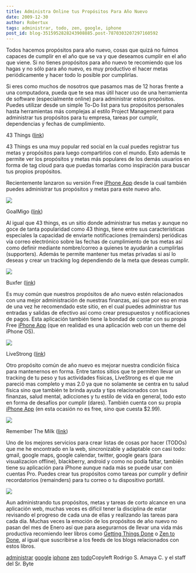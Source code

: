 ```yaml
---
title: Administra Online tus Propósitos Para Año Nuevo
date: 2009-12-30
author: Robertux
tags: administrar, todo, zen, google, iphone
post_id: blog-3515952828243908885.post-7870303207297160592
---
```


Todos hacemos propósitos para año nuevo, cosas que quizá no fuimos capaces
      de cumplir en el año que se va y que deseamos cumplir en el año que viene. Si no tienes
      propósitos para año nuevo te recomiendo que los hagas y no sólo para año nuevo, es muy
      productivo el hacer metas periódicamente y hacer todo lo posible por cumplirlas.

Si eres como muchos de nosotros que pasamos mas de 12 horas frente a una
      computadora, pueda que te sea mas útil hacer uso de una herramienta de software (especialmente
      online) para administrar estos propósitos. Puedes utilizar desde un simple To-Do list para tus
      propósitos personales hasta herramientas más complejas al estilo Project Management para
      administrar tus propósitos para tu empresa, tareas por cumplir, dependencias y fechas de
      cumplimiento.

43
      Things ([link](http://www.43things.com/))

43 Things es una muy popular red social en
      la cual puedes registrar tus metas y propósitos para luego compartirlos con el mundo. Esto
      además te permite ver los propósitos y metas más populares de los demás usuarios en forma de
      tag cloud para que puedas tomarlas como inspiración para buscar tus propios propósitos.

Recientemente lanzaron su versión Free [iPhone App](http://br.43things.com/resolutions/iphone) desde la
      cual también puedes administrar tus propósitos y metas para este nuevo año.

![](http://docs.google.com/File?id=djh57d7_27fjzvcpdg_b)

GoalMigo ([link](http://www.goalmigo.com/))

Al igual
      que 43 things, es un sitio donde administrar tus metas y aunque no goce de tanta popularidad
      como 43 things, tiene entre sus características especiales la capacidad de enviarte
      notificaciones (remainders) periódicas vía correo electrónico sobre las fechas de cumplimiento
      de tus metas así como definir mediante nombre/correo a quienes te ayudarán a cumplirlas
      (supporters). Además te permite mantener tus metas privadas si así lo deseas y crear un
      tracking log dependiendo de la meta que deseas cumplir.

![](http://docs.google.com/File?id=djh57d7_28fs3wzxfj_b)

Buxfer
      ([link](http://www.buxfer.com/))

Es muy común que nuestros propósitos de año nuevo estén relacionados con una
      mejor administración de nuestras finanzas, así que por eso en mas de una vez he recomendado
      este sitio, en el cual puedes administrar tus entradas y salidas de efectivo así como crear
      presupuestos y notificaciones de pagos. Esta aplicación también tiene la bondad de contar con
      su propia Free [iPhone App](https://www.buxfer.com/iphone/#_login-form-7-tab) (que
      en realidad es una aplicación web con un theme del iPhone OS).

![](http://docs.google.com/File?id=djh57d7_30gx5f5tdx_b)

LiveStrong ([link](http://www.livestrong.com/))

Otro propósito común de año nuevo es mejorar nuestra condición física para mantenernos en
      forma. Entre tantos sitios que te permiten llevar un tracking de tu peso y tus actividades
      físicas, LiveStrong es el que me pareció mas completo y mas 2.0 ya que no solamente se centra
      en tu salud física sino que también te brinda ayuda y tips relacionados con tus finanzas,
      salud mental, adicciones y tu estilo de vida en general, todo esto en forma de desafíos por
      cumplir (dares). También cuenta con su propia [iPhone App](http://www.livestrong.com/thedailyplate/iphone-calorie-tracker/) (en esta ocasión no es free, sino que cuesta $2.99).

![](http://docs.google.com/File?id=djh57d7_29cm7q7td8_b)

Remember
      The Milk ([link](http://www.rememberthemilk.com/))

Uno de los
      mejores servicios para crear listas de cosas por hacer (TODOs) que me he encontrado en la web,
      sincronizable y adaptable con casi todo: gmail, google maps, google calendar, twitter, google
      gears (para visualizacion offline), blackberry, android y como no podía faltar, también tiene
      su aplicación para iPhone aunque nada más se puede usar con cuentas Pro. Puedes crear tus
      propósitos como tareas por cumplir y definir recordatorios (remainders) para tu correo o tu
      dispositivo portátil.

![](http://docs.google.com/File?id=djh57d7_319s35gfcm_b)

Aun administrando tus propósitos, metas y tareas de corto alcance en una aplicación web,
      muchas veces es difícil tener la disciplina de estar revisando el progreso de cada una de
      ellas y realizando las tareas para cada día. Muchas veces la emoción de los propósitos de año
      nuevo no pasan del mes de Enero así que para asegurarnos de llevar una vida más productiva
      recomiendo leer libros como [Getting Things Done](http://www.amazon.com/Getting-Things-Done-Stress-Free-Productivity/dp/0142000280) o [Zen to Done](http://www.amazon.com/Zen-Done-Ultimate-mple-Productivity/dp/1438258488/ref=sr_1_1?ie=UTF8&s=books&qid=1261855933&sr=1-1), al igual que suscribirse a los feeds de los blogs
      relacionados con estos libros.

[administrar](http://www.blogalaxia.com/tags/administrar) [google](http://www.blogalaxia.com/tags/google) [iphone](http://www.blogalaxia.com/tags/iphone) [zen](http://www.blogalaxia.com/tags/zen) [todo](http://www.blogalaxia.com/tags/todo)Copyleft Rodrigo S. Amaya C. y el staff del Sr.
      Byte
